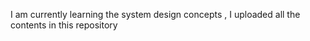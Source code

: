 I am currently learning the system design concepts ,  I uploaded all the contents in this repository

